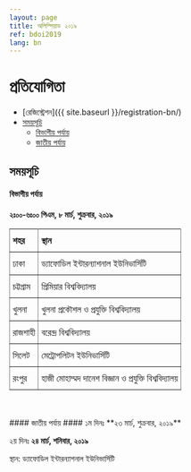 ```yaml
---
layout: page
title: অলিম্পিয়াড ২০১৯
ref: bdoi2019
lang: bn
---
```

<style type="text/css">
.tg  {border-collapse:collapse;border-spacing:0;}
.tg td{padding:10px 5px;border-style:solid;border-width:1px;overflow:hidden;word-break:normal;border-color:black;}
.tg th{padding:10px 5px;border-style:solid;border-width:1px;overflow:hidden;word-break:normal;border-color:black;}
.tg .tg-0pky{border-color:inherit;text-align:left;vertical-align:top}
</style>
# প্রতিযোগিতা #

* [রেজিস্ট্রেশন]({{ site.baseurl }}/registration-bn/)
* [সময়সূচি](#সময়সূচি)
    * [বিভাগীয় পর্যায়](#বিভাগীয়-পর্যায়)
    * [জাতীয় পর্যায়](#জাতীয়-পর্যায়)

## সময়সূচি ##

#### বিভাগীয় পর্যায় ####
**২ঃ০০-৬ঃ০০ পিএম, ৮ মার্চ, শুক্রবার, ২০১৯**

<table class="tg">
  <tr>
    <th class="tg-0pky">শহর</th>
    <th class="tg-0pky">স্থান</th>
  </tr>
  <tr>
    <td class="tg-0pky">ঢাকা</td>
    <td class="tg-0pky">ড্যাফোডিল ইন্টারন্যাশনাল ইউনিভার্সিটি</td>
  </tr>
  <tr>
    <td class="tg-0pky">চট্টগ্রাম</td>
    <td class="tg-0pky">প্রিমিয়ার বিশ্ববিদ্যালয়</td>
  </tr>
  <tr>
    <td class="tg-0pky">খুলনা</td>
    <td class="tg-0pky">খুলনা প্রকৌশল ও প্রযুক্তি বিশ্ববিদ্যালয়</td>
  </tr>
  <tr>
    <td class="tg-0pky">রাজশাহী</td>
    <td class="tg-0pky">বরেন্দ্র বিশ্ববিদ্যালয়</td>
  </tr>
  <tr>
    <td class="tg-0pky">সিলেট</td>
    <td class="tg-0pky">মেট্রোপলিটন ইউনিভার্সিটি</td>
  </tr>
  <tr>
    <td class="tg-0pky">রংপুর</td>
    <td class="tg-0pky">হাজী মোহাম্মদ দানেশ বিজ্ঞান ও প্রযুক্তি বিশ্ববিদ্যালয়
</td>
  </tr>
</table>
<br><br>
#### জাতীয় পর্যায় ####
১ম দিনঃ **২৩ মার্চ, শুক্রবার, ২০১৯**

২য় দিনঃ **২৪ মার্চ, শনিবার, ২০১৯**

স্থান: ড্যাফোডিল ইন্টারন্যাশনাল ইউনিভার্সিটি
